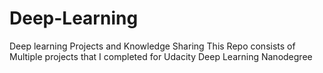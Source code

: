# Deep-Learning
Deep learning Projects and Knowledge Sharing 
This Repo consists of Multiple projects that I completed for Udacity Deep Learning Nanodegree
